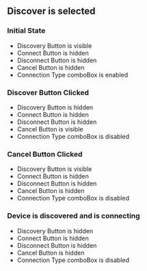 ## Discover is selected

### Initial State
- Discovery Button is visible
- Connect Button is hidden
- Disconnect Button is hidden
- Cancel Button is hidden
- Connection Type comboBox is enabled

### Discover Button Clicked
- Discovery Button is hidden
- Connect Button is hidden
- Disconnect Button is hidden
- Cancel Button is visible
- Connection Type comboBox is disabled

### Cancel Button Clicked
- Discovery Button is visible
- Connect Button is hidden
- Disconnect Button is hidden
- Cancel Button is hidden
- Connection Type comboBox is disabled

### Device is discovered and is connecting
- Discovery Button is hidden
- Connect Button is hidden
- Disconnect Button is hidden
- Cancel Button is hidden
- Connection Type comboBox is disabled